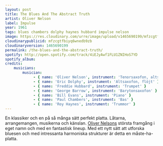 ```yaml
---
layout: post
title: The Blues And The Abstract Truth
artist: Oliver Nelson
label: Impulse
year: 1961
tags: blues chambers dolphy haynes hubbard impulse nelson
image: https://res.cloudinary.com/urre/image/upload/v1465690199/mfzcgtfbiyq6wnedb9zb.jpg
cloudinarypublicid: mfzcgtfbiyq6wnedb9zb
cloudinaryversion: 1465690199
permalink: /the-blues-and-the-abstract-truth/
spotify: http://open.spotify.com/track/4iEJyAwf1FLU1ZNIHoS7YD
spotify_album: 
credits:
    musicians:
        musician:
             - { name: 'Oliver Nelson', instrument: 'Tenorsaxofon, altsaxofon' }
             - { name: 'Eric Dolphy', instrument: 'Altsaxofon, flöjt' }
             - { name: 'Freddie Hubbard', instrument: 'Trumpet' }
             - { name: 'George Barrow', instrument: 'Barytonsaxofon' }
             - { name: 'Bill Evans', instrument: 'Piano' }
             - { name: 'Paul Chambers', instrument: 'Bas' }
             - { name: 'Roy Haynes', instrument: 'Trummor' }
---
```


En klassiker och en på så många sätt perfekt platta. Låtarna, arrangemangen, musikerna och känslan. <a href="http://en.wikipedia.org/wiki/Oliver_Nelson">Oliver Nelsons</a> största framgång i eget namn och med en fantastisk lineup. Med ett nytt sätt att utforska bluesen och med intressanta harmoniska strukturer är detta en måste-ha-platta.